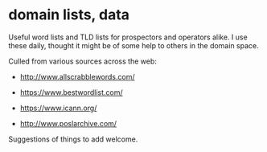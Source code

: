 # domain lists, data

Useful word lists and TLD lists for prospectors and operators alike. I use these daily, thought it might be of some help to others in the domain space.



Culled from various sources across the web:

- http://www.allscrabblewords.com/

- https://www.bestwordlist.com/
- https://www.icann.org/
- http://www.poslarchive.com/



Suggestions of things to add welcome.